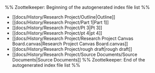 %% Zoottelkeeper: Beginning of the autogenerated index file list  %%
-  [[docs/History/Research Project/Outline|Outline]]
-  [[docs/History/Research Project/Part 1|Part 1]]
-  [[docs/History/Research Project/Pt 3|Pt 3]]
-  [[docs/History/Research Project/pt 4|pt 4]]
-  [[docs/History/Research Project/Research Project Canvas Board.canvas|Research Project Canvas Board.canvas]]
-  [[docs/History/Research Project/rough draft|rough draft]]
-  [[docs/History/Research Project/Source Documents/Source Documents|Source Documents]]
%% Zoottelkeeper: End of the autogenerated index file list  %%
